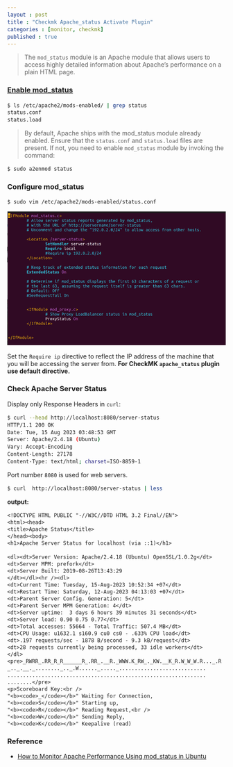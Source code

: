 ```yaml
---
layout : post
title : "Checkmk Apache_status Activate Plugin"
categories : [monitor, checkmk]
published : true
---
```



> The `mod_status` module is an Apache module that allows users to access highly detailed information about Apache’s performance on a plain HTML page.

### [Enable mod_status](https://www.tecmint.com/ubuntu-apache-mod_status/)

```bash
$ ls /etc/apache2/mods-enabled/ | grep status
status.conf
status.load
```

> By default, Apache ships with the mod_status module already enabled. Ensure that the `status.conf` and `status.load` files are present. If not, you need to enable `mod_status` module by invoking the command:


```bash
$ sudo a2enmod status
```

### Configure mod_status

```bash
$ sudo vim /etc/apache2/mods-enabled/status.conf 
```
![checkmk-activate-apache-status-plugin-01](/assets/img/2023-08/checkmk-activate-apache-status-plugin-01.png)

Set the `Require ip` directive to reflect the IP address of the machine that you will be accessing the server from. **For CheckMK `apache_status` plugin use default directive.**

### Check Apache Server Status
Display only Response Headers in `curl`:

```bash
$ curl --head http://localhost:8080/server-status
HTTP/1.1 200 OK
Date: Tue, 15 Aug 2023 03:48:53 GMT
Server: Apache/2.4.18 (Ubuntu)
Vary: Accept-Encoding
Content-Length: 27178
Content-Type: text/html; charset=ISO-8859-1
```

Port number `8080` is used for web servers.


```bash
$ curl  http://localhost:8080/server-status | less
```

**output:**
```console
<!DOCTYPE HTML PUBLIC "-//W3C//DTD HTML 3.2 Final//EN">
<html><head>
<title>Apache Status</title>
</head><body>
<h1>Apache Server Status for localhost (via ::1)</h1>

<dl><dt>Server Version: Apache/2.4.18 (Ubuntu) OpenSSL/1.0.2g</dt>
<dt>Server MPM: prefork</dt>
<dt>Server Built: 2019-08-26T13:43:29
</dt></dl><hr /><dl>
<dt>Current Time: Tuesday, 15-Aug-2023 10:52:34 +07</dt>
<dt>Restart Time: Saturday, 12-Aug-2023 04:13:03 +07</dt>
<dt>Parent Server Config. Generation: 5</dt>
<dt>Parent Server MPM Generation: 4</dt>
<dt>Server uptime:  3 days 6 hours 39 minutes 31 seconds</dt>
<dt>Server load: 0.90 0.75 0.77</dt>
<dt>Total accesses: 55664 - Total Traffic: 507.4 MB</dt>
<dt>CPU Usage: u1632.1 s160.9 cu0 cs0 - .633% CPU load</dt>
<dt>.197 requests/sec - 1878 B/second - 9.3 kB/request</dt>
<dt>28 requests currently being processed, 33 idle workers</dt>
</dl><pre>_RWRR_.RR_R_R______R_.RR_.__R._WWW.K_RW_._KW.__K_R.W_W_W.R..._.R
_.._.__._........_.._.W......_....._............................
................................................................
........</pre>
<p>Scoreboard Key:<br />
"<b><code>_</code></b>" Waiting for Connection, 
"<b><code>S</code></b>" Starting up, 
"<b><code>R</code></b>" Reading Request,<br />
"<b><code>W</code></b>" Sending Reply, 
"<b><code>K</code></b>" Keepalive (read)
```


### Reference

* [How to Monitor Apache Performance Using mod_status in Ubuntu](https://www.tecmint.com/ubuntu-apache-mod_status/)